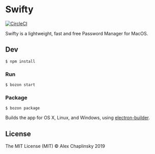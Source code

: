 # Swifty

[![CircleCI](https://circleci.com/gh/alchaplinsky/swifty/tree/master.svg?style=svg&circle-token=3179a51a22aa66c4c17395eef2952eab42a14057)](https://circleci.com/gh/alchaplinsky/swifty/tree/master)

Swifty is a lightweight, fast and free Password Manager for MacOS.

## Dev

```
$ npm install
```

### Run

```
$ bozon start
```

### Package

```
$ bozon package
```

Builds the app for OS X, Linux, and Windows, using [electron-builder](https://github.com/electron-userland/electron-builder).


## License

The MIT License (MIT) © Alex Chaplinsky 2019
